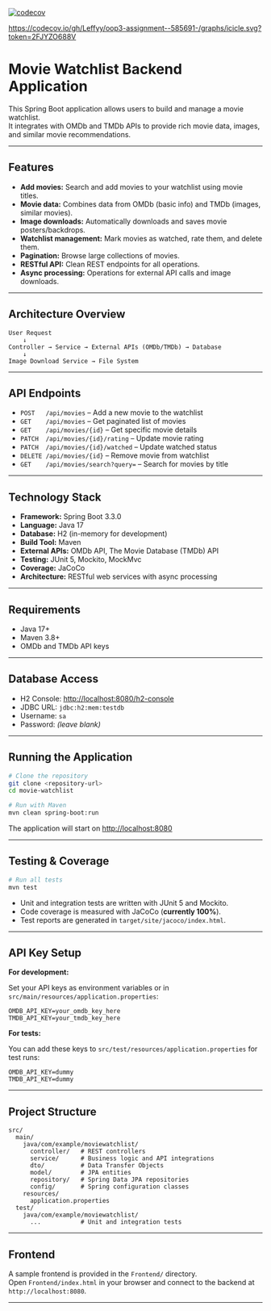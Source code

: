 [![codecov](https://codecov.io/gh/Leffyy/oop3-assignment--585691-/branch/main/graph/badge.svg?token=2FJYZO688V)](https://codecov.io/gh/Leffyy/oop3-assignment--585691-)

https://codecov.io/gh/Leffyy/oop3-assignment--585691-/graphs/icicle.svg?token=2FJYZO688V

# Movie Watchlist Backend Application

This Spring Boot application allows users to build and manage a movie watchlist.  
It integrates with OMDb and TMDb APIs to provide rich movie data, images, and similar movie recommendations.

---

## Features

- **Add movies:** Search and add movies to your watchlist using movie titles.
- **Movie data:** Combines data from OMDb (basic info) and TMDb (images, similar movies).
- **Image downloads:** Automatically downloads and saves movie posters/backdrops.
- **Watchlist management:** Mark movies as watched, rate them, and delete them.
- **Pagination:**  Browse large collections of movies.
- **RESTful API:** Clean REST endpoints for all operations.
- **Async processing:** Operations for external API calls and image downloads.

---

## Architecture Overview

```
User Request
    ↓
Controller → Service → External APIs (OMDb/TMDb) → Database
    ↓
Image Download Service → File System
```

---

## API Endpoints

- `POST   /api/movies`                – Add a new movie to the watchlist
- `GET    /api/movies`                – Get paginated list of movies
- `GET    /api/movies/{id}`           – Get specific movie details
- `PATCH  /api/movies/{id}/rating`    – Update movie rating
- `PATCH  /api/movies/{id}/watched`   – Update watched status
- `DELETE /api/movies/{id}`           – Remove movie from watchlist
- `GET    /api/movies/search?query=`  – Search for movies by title

---

## Technology Stack

- **Framework:** Spring Boot 3.3.0
- **Language:** Java 17
- **Database:** H2 (in-memory for development)
- **Build Tool:** Maven
- **External APIs:** OMDb API, The Movie Database (TMDb) API
- **Testing:** JUnit 5, Mockito, MockMvc
- **Coverage:** JaCoCo 
- **Architecture:** RESTful web services with async processing

---

## Requirements

- Java 17+
- Maven 3.8+
- OMDb and TMDb API keys

---

## Database Access

- H2 Console: [http://localhost:8080/h2-console](http://localhost:8080/h2-console)
- JDBC URL: `jdbc:h2:mem:testdb`
- Username: `sa`
- Password: *(leave blank)*

---

## Running the Application

```sh
# Clone the repository
git clone <repository-url>
cd movie-watchlist

# Run with Maven
mvn clean spring-boot:run
```

The application will start on [http://localhost:8080](http://localhost:8080)

---

## Testing & Coverage

```sh
# Run all tests
mvn test
```

- Unit and integration tests are written with JUnit 5 and Mockito.
- Code coverage is measured with JaCoCo (**currently 100%**).
- Test reports are generated in `target/site/jacoco/index.html`.

---

## API Key Setup

**For development:**

Set your API keys as environment variables or in `src/main/resources/application.properties`:

```
OMDB_API_KEY=your_omdb_key_here
TMDB_API_KEY=your_tmdb_key_here
```

**For tests:**

You can add these keys to `src/test/resources/application.properties` for test runs:

```
OMDB_API_KEY=dummy
TMDB_API_KEY=dummy
```

---

## Project Structure

```
src/
  main/
    java/com/example/moviewatchlist/
      controller/   # REST controllers
      service/      # Business logic and API integrations
      dto/          # Data Transfer Objects
      model/        # JPA entities
      repository/   # Spring Data JPA repositories
      config/       # Spring configuration classes
    resources/
      application.properties
  test/
    java/com/example/moviewatchlist/
      ...           # Unit and integration tests
```

---

## Frontend

A sample frontend is provided in the `Frontend/` directory.  
Open `Frontend/index.html` in your browser and connect to the backend at `http://localhost:8080`.

---






